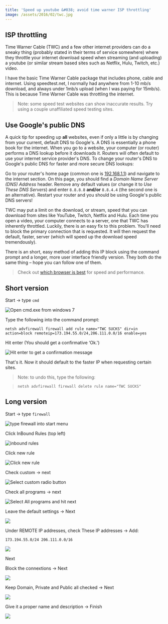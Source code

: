 ```yaml
---
title: 'Speed up youtube &#038; avoid time warner ISP throttling'
image: /assets/2016/02/twc.jpg
---
```

## ISP throttling

Time Warner Cable (TWC) and a few other internet providers can do a sneaky thing (probably stated in their terms of service somewhere) where they throttle your internet download speed when streaming (and uploading) a youtube (or similar stream based sites such as Netflix, Hulu, Twitch, etc.) video.

I have the basic Time Warner Cable package that includes phone, cable and internet. Using speedtest.net, I normally had anywhere from 1-10 mb/s download, and always under 1mb/s upload (when I was paying for 15mb/s). This is because Time Warner Cable was throttling the internet.

> Note: some speed test websites can show inaccurate results. Try using a couple unaffiliated speed testing sites.

## Use Google's public DNS

A quick tip for speeding up **all** websites, even if only a little is by changing from your current, default DNS to Google's. A DNS is essentially a phone book for the internet. When you go to a website, your computer (or router) performs a DNS lookup before it downloads it. Routers will often default to use your internet service provider's DNS. To change your router's DNS to Google's public DNS for faster and more secure DNS lookups:

Go to your router's home page (common one is [192.168.1.1](http://192.168.1.1/)) and navigate to the internet section. On this page, you should find a _Domain Name Server (DNS) Address_ header. Remove any default values (or change it to _Use These DNS Servers_) and enter `8.8.8.8` **and/or** `8.8.4.4` (the second one is an alternative). Restart your router and you should be using Google's public DNS servers!

TWC may put a limit on the download, or stream, speed that you can download from sites like YouTube, Twitch, Netflix and Hulu. Each time you open a video, your computer connects to a server, one that TWC has inherently throttled. Luckily, there is an easy fix to this problem. You'll need to block the primary connection that is requested. It will then request the default, faster, server (which will speed up the download speed tremendously).

There is an short, easy method of adding this IP block using the command prompt and a longer, more user interface friendly version. They both do the same thing – hope you can follow one of them.

> Check out [which browser is best](https://mediaunmasked.com/reviews/browsers) for speed and performance.

## Short version

Start -> type `cmd`
  
![Open cmd.exe from windows 7](https://i.imgur.com/iSDNPAV.png)
  
Type the following into the command prompt:
  
`netsh advfirewall firewall add rule name="TWC SUCKS" dir=in action=block remoteip=173.194.55.0/24,206.111.0.0/16 enable=yes`
  
Hit enter (You should get a confirmative &#8216;Ok.')
  
![Hit enter to get a confirmation message](https://i.imgur.com/3rvH6Xt.png)
  
That's it. Now it should default to the faster IP when requesting certain sites.

> Note: to undo this, type the following:
  
> `netsh advfirewall firewall delete rule name="TWC SUCKS"` 

## Long version

Start -> type `firewall`
  
![type firewall into start menu](https://i.imgur.com/Zo8HQFo.png)
  
Click InBound Rules (top left)
  
![inbound rules](https://i.imgur.com/L2JDXcG.png)
  
Click new rule
  
![Click new rule](https://i.imgur.com/rbxj94X.png)
  
Check custom -> next
  
![Select custom radio button](https://i.imgur.com/srk7Z0W.png)
  
Check all programs -> next
  
![Select All programs and hit next](https://i.imgur.com/cPePvWF.png)
  
Leave the default settings -> Next
  
![](https://i.imgur.com/8bdpjm8.png)
  
Under REMOTE IP addresses, check These IP addresses -> Add:
  
`173.194.55.0/24 206.111.0.0/16`
  
![](https://i.imgur.com/Vx6CKd1.png)
  
Next
  
Block the connextions -> Next
  
![](https://i.imgur.com/fnPrPr4.png)
  
Keep Domain, Private and Public all checked -> Next
  
![](https://i.imgur.com/4fMNM2i.png)
  
Give it a proper name and description -> Finish
  
![](https://i.imgur.com/z3OqYyA.png)